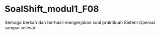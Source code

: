 # SoalShift_modul1_F08
Semoga berkah dan berhasil mengerjakan soal praktikum Sistem Operasi sampai selesai  
